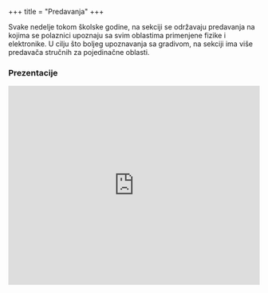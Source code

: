 +++
title = "Predavanja"
+++

Svake nedelje tokom školske godine, na sekciji se održavaju predavanja na kojima se polaznici upoznaju sa svim oblastima primenjene fizike i elektronike. U cilju što boljeg upoznavanja sa gradivom, na sekciji ima više predavača stručnih za pojedinačne oblasti.


### Prezentacije

<iframe src="https://drive.google.com/embeddedfolderview?id=0B7nzwmbZT491Y09RY3BaMjA3bms#list" style="width: 100%; min-height: 400px; border: 0; overflow: hidden;"></iframe>